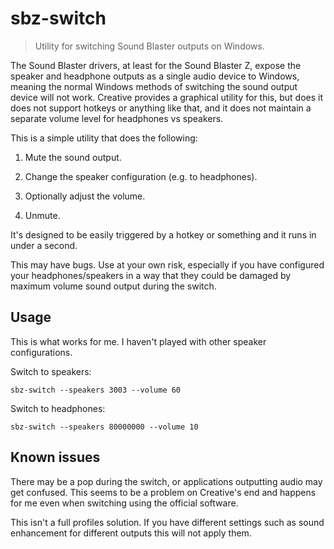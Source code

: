 # sbz-switch

> Utility for switching Sound Blaster outputs on Windows.

The Sound Blaster drivers, at least for the Sound Blaster Z, expose the speaker and headphone outputs as a single audio device to Windows, meaning the normal Windows methods of switching the sound output device will not work. Creative provides a graphical utility for this, but does it does not support hotkeys or anything like that, and it does not maintain a separate volume level for headphones vs speakers.

This is a simple utility that does the following:

1. Mute the sound output.

2. Change the speaker configuration (e.g. to headphones).

3. Optionally adjust the volume.

4. Unmute.

It's designed to be easily triggered by a hotkey or something and it runs in under a second.

This may have bugs. Use at your own risk, especially if you have configured your headphones/speakers in a way that they could be damaged by maximum volume sound output during the switch.

## Usage

This is what works for me. I haven't played with other speaker configurations.

Switch to speakers:

    sbz-switch --speakers 3003 --volume 60

Switch to headphones:

    sbz-switch --speakers 80000000 --volume 10

## Known issues

There may be a pop during the switch, or applications outputting audio may get confused. This seems to be a problem on Creative's end and happens for me even when switching using the official software.

This isn't a full profiles solution. If you have different settings such as sound enhancement for different outputs this will not apply them.
